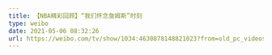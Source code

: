 ```yaml
---
title: 【NBA精彩回顾】“我们怀念詹姆斯”时刻
type: weibo
date: 2021-05-06 08:32:26
url: https://weibo.com/tv/show/1034:4630878148821023?from=old_pc_videoshow
---
```


<!-- more -->